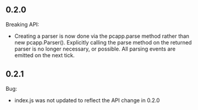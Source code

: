 ## 0.2.0

Breaking API:

  - Creating a parser is now done via the pcapp.parse method rather than
    new pcapp.Parser(). Explicitly calling the parse method on the
    returned parser is no longer necessary, or possible. All parsing
    events are emitted on the next tick.

## 0.2.1

Bug:

  - index.js was not updated to reflect the API change in 0.2.0